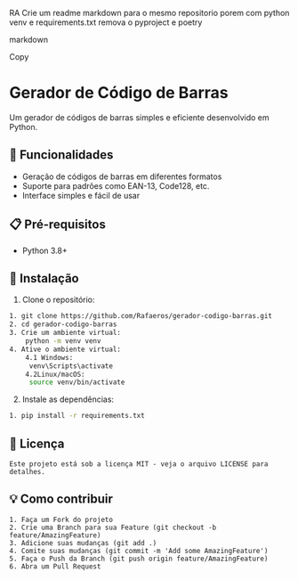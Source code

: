 RA
Crie um readme markdown para o mesmo repositorio porem com python venv e requirements.txt remova o pyproject e poetry


markdown

Copy
# Gerador de Código de Barras

Um gerador de códigos de barras simples e eficiente desenvolvido em Python.

## 🚀 Funcionalidades

- Geração de códigos de barras em diferentes formatos
- Suporte para padrões como EAN-13, Code128, etc.
- Interface simples e fácil de usar

## 📋 Pré-requisitos

- Python 3.8+

## 🔧 Instalação

1. Clone o repositório:
```bash
1. git clone https://github.com/Rafaeros/gerador-codigo-barras.git
2. cd gerador-codigo-barras
3. Crie um ambiente virtual:
    python -m venv venv
4. Ative o ambiente virtual:
    4.1 Windows:
     venv\Scripts\activate
    4.2Linux/macOS:
     source venv/bin/activate
```

2. Instale as dependências:
```bash
1. pip install -r requirements.txt
```

## 📄 Licença
    Este projeto está sob a licença MIT - veja o arquivo LICENSE para detalhes.


## 💡 Como contribuir
    1. Faça um Fork do projeto
    2. Crie uma Branch para sua Feature (git checkout -b feature/AmazingFeature)
    3. Adicione suas mudanças (git add .)
    4. Comite suas mudanças (git commit -m 'Add some AmazingFeature')
    5. Faça o Push da Branch (git push origin feature/AmazingFeature)
    6. Abra um Pull Request